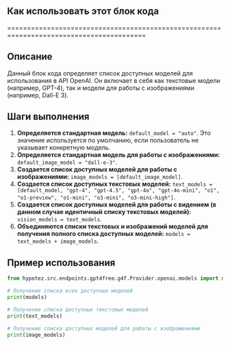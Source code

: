## Как использовать этот блок кода
=========================================================================================

Описание
-------------------------
Данный блок кода определяет список доступных моделей для использования в API OpenAI. Он включает в себя как текстовые модели (например, GPT-4), так и модели для работы с изображениями (например, Dall-E 3).

Шаги выполнения
-------------------------
1. **Определяется стандартная модель:** `default_model = "auto"`. Это  значение используется по умолчанию, если пользователь не указывает конкретную модель.
2. **Определяется стандартная модель для работы с изображениями:** `default_image_model = "dall-e-3"`. 
3. **Создается список доступных моделей для работы с изображениями:** `image_models = [default_image_model]`. 
4. **Создается список доступных текстовых моделей:** `text_models = [default_model, "gpt-4", "gpt-4.5", "gpt-4o", "gpt-4o-mini", "o1", "o1-preview", "o1-mini", "o3-mini", "o3-mini-high"]`.
5. **Создается список доступных моделей для работы с видением (в данном случае идентичный списку текстовых моделей):** `vision_models = text_models`.
6. **Объединяются списки текстовых и изображений моделей для получения полного списка доступных моделей:** `models = text_models + image_models`.

Пример использования
-------------------------

```python
from hypotez.src.endpoints.gpt4free.g4f.Provider.openai.models import models

# Получение списка всех доступных моделей
print(models)

# Получение списка доступных текстовых моделей
print(text_models)

# Получение списка доступных моделей для работы с изображениями
print(image_models)
```